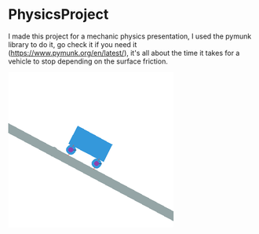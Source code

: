 # PhysicsProject

I made this project for a mechanic physics presentation, I used the pymunk library to do it, go check it if you need it (https://www.pymunk.org/en/latest/), it's all about the time it takes for a vehicle to stop depending on the surface friction.

![littleCar](littleCar.png)
